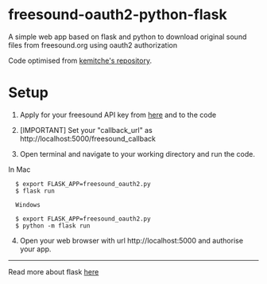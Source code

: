# freesound-oauth2-python-flask
A simple web app based on flask and python to download original sound files from freesound.org using oauth2 authorization

Code optimised from [kemitche's repository](https://gist.github.com/kemitche/9749639).


# Setup

1. Apply for your freesound API key from [here](http://freesound.org/apiv2/apply/) and to the code

2. [IMPORTANT] Set your "callback_url" as http://localhost:5000/freesound_callback

3. Open terminal and navigate to your working directory and run the code.

  In Mac

      $ export FLASK_APP=freesound_oauth2.py
      $ flask run

      Windows

      $ export FLASK_APP=freesound_oauth2.py
      $ python -m flask run
 
 4. Open your web browser with url http://localhost:5000 and authorise your app.
 
_________________________
 
 Read more about flask [here](http://flask.pocoo.org/docs/0.12/quickstart/#a-minimal-application)
   
